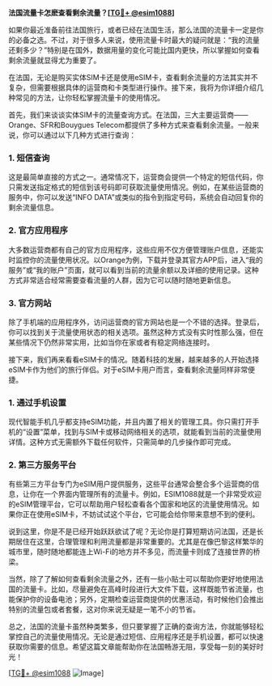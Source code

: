**法国流量卡怎麽查看剩余流量？[[TG💪+ @esim1088](https://t.me/s/esim1088)]**

如果你最近准备前往法国旅行，或者已经在法国生活，那么法国的流量卡一定是你的必备之选。不过，对于很多人来说，使用流量卡时最大的疑问就是：“我的流量还剩多少？”特别是在国外，数据用量的变化可能比国内更快，所以掌握如何查看剩余流量就显得尤为重要了。

在法国，无论是购买实体SIM卡还是使用eSIM卡，查看剩余流量的方法其实并不复杂，但需要根据具体的运营商和卡类型进行操作。接下来，我将为你详细介绍几种常见的方法，让你轻松掌握流量卡的使用情况。

首先，我们来谈谈实体SIM卡的流量查询方式。在法国，三大主要运营商——Orange、SFR和Bouygues Telecom都提供了多种方式来查看剩余流量。一般来说，你可以通过以下几种方式进行查询：

### 1. 短信查询
这是最简单直接的方式之一。通常情况下，运营商会提供一个特定的短信代码，你只需发送指定格式的短信到该号码即可获取流量使用情况。例如，在某些运营商的服务中，你可以发送“INFO DATA”或类似的指令到指定号码，系统会自动回复你的剩余流量信息。

### 2. 官方应用程序
大多数运营商都有自己的官方应用程序，这些应用不仅方便管理账户信息，还能实时监控你的流量使用状况。以Orange为例，下载并登录其官方APP后，进入“我的服务”或“我的账户”页面，就可以看到当前的流量余额以及详细的使用记录。这种方式非常适合经常需要查看流量的人群，因为它可以随时随地更新信息。

### 3. 官方网站
除了手机端的应用程序外，访问运营商的官方网站也是一个不错的选择。登录后，你可以找到关于流量使用状态的相关选项。虽然这种方式没有实时性那么强，但在某些情况下仍然非常实用，比如当你在家或者有稳定网络连接时。

接下来，我们再来看看eSIM卡的情况。随着科技的发展，越来越多的人开始选择eSIM卡作为他们的旅行伴侣。对于eSIM卡用户而言，查看剩余流量同样非常便捷。

### 1. 通过手机设置
现代智能手机几乎都支持eSIM功能，并且内置了相关的管理工具。你只需打开手机的“设置”菜单，找到与SIM卡或移动网络相关的选项，就能看到当前的流量使用详情。这种方式无需额外下载任何软件，只需简单的几步操作即可完成。

### 2. 第三方服务平台
有些第三方平台专门为eSIM用户提供服务，这些平台通常会整合多个运营商的信息，让你在一个界面内管理所有的流量卡。例如，ESIM1088就是一个非常受欢迎的eSIM管理平台，它可以帮助用户轻松查看各个国家和地区的流量使用情况。如果你正在使用eSIM卡，不妨试试这个平台，它可能会给你带来意想不到的便利。

说到这里，你是不是已经开始跃跃欲试了呢？无论你是打算短期访问法国，还是长期居住在这里，合理管理和利用流量都是非常重要的。尤其是在像巴黎这样繁华的城市里，随时随地都能连上Wi-Fi的地方并不多见，而流量卡则成了连接世界的桥梁。

当然，除了了解如何查看剩余流量之外，还有一些小贴士可以帮助你更好地使用法国的流量卡。比如，尽量避免在高峰时段进行大文件下载，这样既能节省流量，也能保护你的设备电池；另外，定期检查运营商提供的优惠活动，有时候他们会推出特别的流量包或者套餐，这对你来说无疑是一笔不小的节省。

总之，法国的流量卡虽然种类繁多，但只要掌握了正确的查询方法，你就能够轻松掌控自己的流量使用情况。无论是通过短信、应用程序还是手机设置，都可以快速获取你需要的信息。希望这篇文章能帮助你在法国畅游无阻，享受每一刻的美好时光！

[[TG💪+ @esim1088](https://t.me/s/esim1088) ![Image](https://i.postimg.cc/4NQfJmqS/Snipaste-2025-05-13-00-14-12.png)]